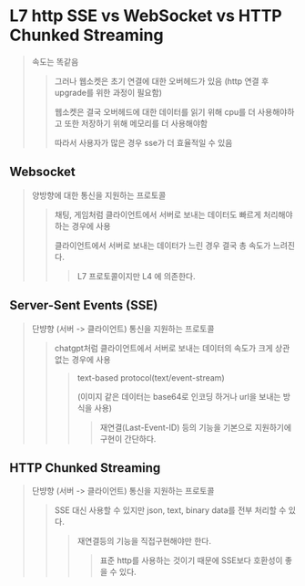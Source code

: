 # L7 http SSE vs WebSocket vs HTTP Chunked Streaming

> 속도는 똑같음
>
> > 그러나 웹소켓은 초기 연결에 대한 오버헤드가 있음 (http 연결 후 upgrade를 위한 과정이 필요함)
> >
> > 웹소켓은 결국 오버헤드에 대한 데이터를 읽기 위해 cpu를 더 사용해야하고 또한 저장하기 위해 메모리를 더 사용해야함
> >
> > 따라서 사용자가 많은 경우 sse가 더 효율적일 수 있음

## Websocket

> 양방향에 대한 통신을 지원하는 프로토콜
>
> > 채팅, 게임처럼 클라이언트에서 서버로 보내는 데이터도 빠르게 처리해야 하는 경우에 사용
> >
> > 클라이언트에서 서버로 보내는 데이터가 느린 경우 결국 총 속도가 느려진다.
> >
> > > L7 프로토콜이지만 L4 에 의존한다.

## Server-Sent Events (SSE)

> 단뱡향 (서버 -> 클라이언트) 통신을 지원하는 프로토콜
>
> > chatgpt처럼 클라이언트에서 서버로 보내는 데이터의 속도가 크게 상관 없는 경우에 사용
> >
> > > text-based protocol(text/event-stream)
> > >
> > > (이미지 같은 데이터는 base64로 인코딩 하거나 url을 보내는 방식을 사용)
> > >
> > > > 재연결(Last-Event-ID) 등의 기능을 기본으로 지원하기에 구현이 간단하다.

## HTTP Chunked Streaming

> 단뱡향 (서버 -> 클라이언트) 통신을 지원하는 프로토콜
>
> > SSE 대신 사용할 수 있지만 json, text, binary data를 전부 처리할 수 있다.
> >
> > > 재연결등의 기능을 직접구현해야만 한다.
> > >
> > > > 표준 http를 사용하는 것이기 때문에 SSE보다 호환성이 좋을 수 있다.
